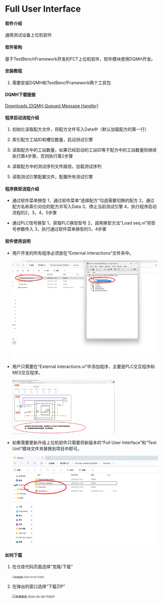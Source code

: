# Full User Interface

#### 软件介绍

通用测试设备上位机软件

#### 软件架构

基于TestBenchFramework开发的FCT上位机软件，软件模块使用DQMH开发。

#### 安装教程

1. 需要安装DQMH和TestBencfFramework两个工具包

#### DQMH下载链接

[Downloads [DQMH Queued Message Handler]](https://wiki.dqmh.org/dqmh/downloads)

#### 程序启动流程介绍

1. 初始化读取配方文件，将配方文件写入Data中（默认加载配方的第一行）

2. 索引配方工站ID和槽位数量，启动测试引擎

3. 读取配方中的工站数量，如果已经启动的工站ID等于配方中的工站数量则继续执行第4步骤，否则执行第2步骤

4. 读取配方中的测试序列文件路径，加载测试序列

5. 读取测试引擎配置文件，配置所有测试引擎

#### 程序换型流程介绍

- 通过软件菜单换型
  1，通过软件菜单“选择配方”勾选需要切换的配方
  2，通过配方名称索引对应的配方并写入Data
  3，停止当前测试引擎
  4，执行程序启动流程的2，3，4，5步骤

- 通过PLC信号换型
  1，获取PLC换型型号
  2，调用换型方法“Load seq.vi”将型号参数传入
  3，执行通过软件菜单换型的3，4步骤

#### 软件使用说明

- 用户开发的所有程序必须放在“External interactions”文件夹中。
  
  <img title="" src="pic/%E5%B1%8F%E5%B9%95%E6%88%AA%E5%9B%BE%202025-04-09%20151930.png" alt="屏幕截图 2025-04-09 151930" style="zoom:50%;">

- 用户只需要在“External interactions.vi”中添加程序，主要是PLC交互程序和MES交互程序。
  
  <img title="" src="pic/%E5%B1%8F%E5%B9%95%E6%88%AA%E5%9B%BE%202025-04-09%20152935.png" alt="屏幕截图 2025-04-09 152935" style="zoom:33%;">

- 如果需要更新升级上位机软件只需要将新版本的“Full User Interface”和“Test Unit”模块文件夹替换到项目中即可。
  
  <img src="pic/%E5%B1%8F%E5%B9%95%E6%88%AA%E5%9B%BE%202025-04-09%20153601.png" title="" alt="屏幕截图 2025-04-09 153601" style="zoom:67%;">

#### 如何下载

1. 在仓库代码页面选择“克隆/下载”
   
   <img src="file:///D:/Full%20User%20Interface%20(DQMH)/pic/屏幕截图%202025-04-09%20172952.png" title="" alt="屏幕截图 2025-04-09 172952" style="zoom:50%;">

2. 在弹出的窗口选择“下载ZIP”
   
   <img src="file:///D:/Full%20User%20Interface%20(DQMH)/pic/屏幕截图%202025-04-09%20173057.png" title="" alt="屏幕截图 2025-04-09 173057" style="zoom:67%;">


